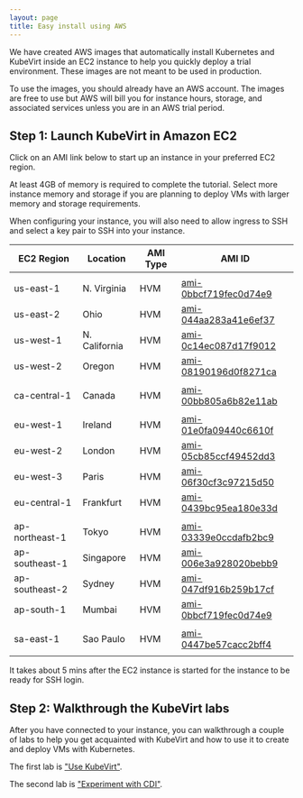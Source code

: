```yaml
---
layout: page
title: Easy install using AWS 
---
```


We have created AWS images that automatically install Kubernetes
and KubeVirt inside an EC2 instance to help you quickly deploy 
a trial environment. These images are not meant to be used in 
production.

To use the images, you should already have an AWS account. The images 
are free to use but AWS will bill you for instance hours, storage,
 and associated services unless you are in an AWS trial period.

## Step 1: Launch KubeVirt in Amazon EC2

Click on an AMI link below to start up an instance in your preferred
EC2 region.

At least 4GB of memory is required to complete the tutorial.
Select more instance memory and storage if you are planning to deploy 
VMs with larger memory and storage requirements.

When configuring your instance, you will also need to allow ingress 
to SSH and select a key pair to SSH into your instance.

| EC2 Region | Location      | AMI Type | AMI ID |
| ---        | ---           | ---      | ---    |
|            |               |          |        |
| us-east-1  | N. Virginia   | HVM      | [ami-0bbcf719fec0d74e9](https://console.aws.amazon.com/ec2/home?region=us-east-1#launchAmi=ami-0bbcf719fec0d74e9) |
| us-east-2  | Ohio          | HVM      | [ami-044aa283a41e6ef37](https://console.aws.amazon.com/ec2/home?region=us-east-1#launchAmi=ami-044aa283a41e6ef37) |
| us-west-1  | N. California | HVM      | [ami-0c14ec087d17f9012](https://console.aws.amazon.com/ec2/home?region=us-east-1#launchAmi=ami-0c14ec087d17f9012) |
| us-west-2  | Oregon        | HVM      | [ami-08190196d0f8271ca](https://console.aws.amazon.com/ec2/home?region=us-east-1#launchAmi=ami-08190196d0f8271ca) |
|            |               |          |        |
| ca-central-1 | Canada   | HVM      | [ami-00bb805a6b82e11ab](https://console.aws.amazon.com/ec2/home?region=us-east-1#launchAmi=ami-00bb805a6b82e11ab) |
|            |               |          |        |
| eu-west-1      | Ireland   | HVM      | [ami-01e0fa09440c6610f](https://console.aws.amazon.com/ec2/home?region=us-east-1#launchAmi=ami-01e0fa09440c6610f) |
| eu-west-2      | London    | HVM      | [ami-05cb85ccf49452dd3](https://console.aws.amazon.com/ec2/home?region=us-east-1#launchAmi=ami-05cb85ccf49452dd3) |
| eu-west-3      | Paris    | HVM      | [ami-06f30cf3c97215d50](https://console.aws.amazon.com/ec2/home?region=us-east-1#launchAmi=ami-06f30cf3c97215d50) |
| eu-central-1   | Frankfurt | HVM      | [ami-0439bc95ea180e33d](https://console.aws.amazon.com/ec2/home?region=us-east-1#launchAmi=ami-0439bc95ea180e33d) |
|                |               |          |        |
| ap-northeast-1 | Tokyo   | HVM      | [ami-03339e0ccdafb2bc9](https://console.aws.amazon.com/ec2/home?region=us-east-1#launchAmi=ami-03339e0ccdafb2bc9) |
| ap-southeast-1 | Singapore | HVM      | [ami-006e3a928020bebb9](https://console.aws.amazon.com/ec2/home?region=us-east-1#launchAmi=ami-006e3a928020bebb9) |
| ap-southeast-2 | Sydney   | HVM      | [ami-047df916b259b17cf](https://console.aws.amazon.com/ec2/home?region=us-east-1#launchAmi=ami-047df916b259b17cf) |
| ap-south-1     | Mumbai   | HVM      | [ami-0bbcf719fec0d74e9](https://console.aws.amazon.com/ec2/home?region=us-east-1#launchAmi=ami-0bbcf719fec0d74e9) |
|            |               |          |        |
| sa-east-1  | Sao Paulo   | HVM      | [ami-0447be57cacc2bff4](https://console.aws.amazon.com/ec2/home?region=us-east-1#launchAmi=ami-0447be57cacc2bff4) |
|            |               |          |        |

It takes about 5 mins after the EC2 instance is started for the 
instance to be ready for SSH login.

## Step 2: Walkthrough the KubeVirt labs

After you have connected to your instance, you can walkthrough
a couple of labs to help you get acquainted with KubeVirt and
how to use it to create and deploy VMs with Kubernetes.

The first lab is ["Use KubeVirt"](../labs/kubernetes/lab6).

The second lab is ["Experiment with CDI"](../labs/kubernetes/lab7).
